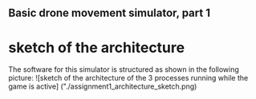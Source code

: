 ## Basic drone movement simulator, part 1

# sketch of the architecture
The software for this simulator is structured as shown in the following picture:
![sketch of the architecture of the 3 processes running while the game is active] ("./assignment1_architecture_sketch.png)
